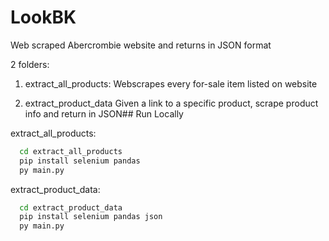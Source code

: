 # LookBK

Web scraped Abercrombie website and returns in JSON format

2 folders:
1. extract_all_products:
Webscrapes every for-sale item listed on website

2. extract_product_data
Given a link to a specific product, scrape product info and return in JSON## Run Locally

extract_all_products:
```bash
  cd extract_all_products
  pip install selenium pandas
  py main.py
```

extract_product_data:
```bash
  cd extract_product_data
  pip install selenium pandas json
  py main.py
```